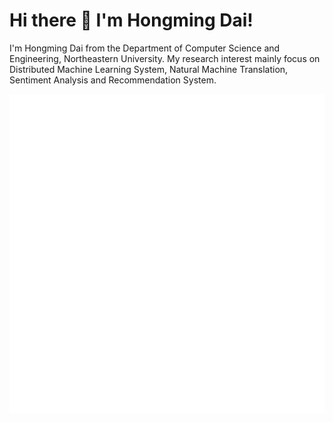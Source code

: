 #                                                   Hi there 👋 I'm Hongming Dai!

I'm Hongming Dai  from the Department of Computer Science and Engineering, Northeastern University. My research interest mainly focus on Distributed Machine Learning System, Natural Machine Translation, Sentiment Analysis and Recommendation System. 
    
![Metrics](https://github.com/johncruyff14/johncruyff14/blob/main/github-metrics.svg)



